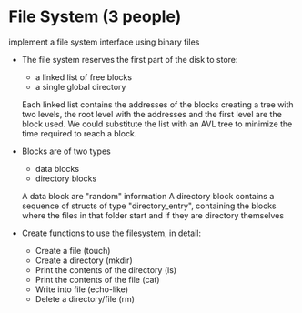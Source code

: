 # File System (3 people)
   implement a file system interface using binary files
   - The file system reserves the first part of the disk to store:
     - a linked list of free blocks
     - a single global directory

     Each linked list contains the addresses of the blocks creating a tree with two levels, the root level with the addresses and the first level are the block used.
     We could substitute the list with an AVL tree to minimize the time required to reach a block. 
     
   - Blocks are of two types
     - data blocks
     - directory blocks

     A data block are "random" information
     A directory block contains a sequence of
     structs of type "directory_entry",
     containing the blocks where the files in that folder start
     and if they are directory themselves
  
  - Create functions to use the filesystem, in detail:
    - Create a file (touch)
    - Create a directory (mkdir)
    - Print the contents of the directory (ls)
    - Print the contents of the file (cat)
    - Write into file (echo-like)
    - Delete a directory/file (rm)
